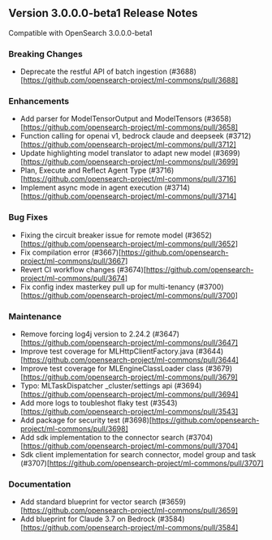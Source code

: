 ## Version 3.0.0.0-beta1 Release Notes

Compatible with OpenSearch 3.0.0.0-beta1

### Breaking Changes
* Deprecate the restful API of batch ingestion (#3688)[https://github.com/opensearch-project/ml-commons/pull/3688]

### Enhancements
* Add parser for ModelTensorOutput and ModelTensors (#3658)[https://github.com/opensearch-project/ml-commons/pull/3658]
* Function calling for openai v1, bedrock claude and deepseek (#3712)[https://github.com/opensearch-project/ml-commons/pull/3712]
* Update highlighting model translator to adapt new model (#3699)[https://github.com/opensearch-project/ml-commons/pull/3699]
* Plan, Execute and Reflect Agent Type (#3716)[https://github.com/opensearch-project/ml-commons/pull/3716]
* Implement async mode in agent execution (#3714)[https://github.com/opensearch-project/ml-commons/pull/3714]

### Bug Fixes
* Fixing the circuit breaker issue for remote model (#3652)[https://github.com/opensearch-project/ml-commons/pull/3652]
* Fix compilation error (#3667)[https://github.com/opensearch-project/ml-commons/pull/3667]
* Revert CI workflow changes (#3674)[https://github.com/opensearch-project/ml-commons/pull/3674]
* Fix config index masterkey pull up for multi-tenancy (#3700)[https://github.com/opensearch-project/ml-commons/pull/3700]

### Maintenance
* Remove forcing log4j version to 2.24.2 (#3647)[https://github.com/opensearch-project/ml-commons/pull/3647]
* Improve test coverage for MLHttpClientFactory.java (#3644)[https://github.com/opensearch-project/ml-commons/pull/3644]
* Improve test coverage for MLEngineClassLoader class (#3679)[https://github.com/opensearch-project/ml-commons/pull/3679]
* Typo: MLTaskDispatcher _cluster/settings api (#3694)[https://github.com/opensearch-project/ml-commons/pull/3694]
* Add more logs to toubleshot flaky test (#3543)[https://github.com/opensearch-project/ml-commons/pull/3543]
* Add package for security test (#3698)[https://github.com/opensearch-project/ml-commons/pull/3698]
* Add sdk implementation to the connector search (#3704)[https://github.com/opensearch-project/ml-commons/pull/3704]
* Sdk client implementation for search connector, model group and task (#3707)[https://github.com/opensearch-project/ml-commons/pull/3707]

### Documentation
* Add standard blueprint for vector search (#3659)[https://github.com/opensearch-project/ml-commons/pull/3659]
* Add blueprint for Claude 3.7 on Bedrock (#3584)[https://github.com/opensearch-project/ml-commons/pull/3584]


